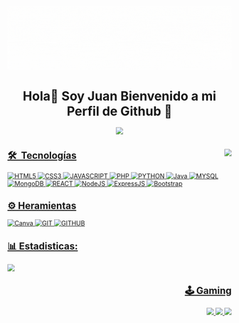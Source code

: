 <div align="center"><img src="Large.gif"/></div>
<h1 align="center">Hola👋 Soy Juan Bienvenido a mi Perfil de Github 🤙</h1>
<div align="center"><a href="https://twitter.com/El_Juankixx"><img src="https://img.shields.io/badge/twitter-%231DA1F2.svg?&style=for-the-badge&logo=twitter&logoColor=white"/></div>
<img align="right" height="150" src="https://media.giphy.com/media/12KDixncjK6l7G/giphy.gif"/>

## 🛠 &nbsp;Tecnologías

![HTML5](https://img.shields.io/badge/HTML5-E34F26?style=for-the-badge&logo=html5&logoColor=white)
![CSS3](https://img.shields.io/badge/CSS3-1572B6?style=for-the-badge&logo=css3&logoColor=white)
![JAVASCRIPT](https://img.shields.io/badge/JavaScript-323330?style=for-the-badge&logo=javascript&logoColor=F7DF1E)
![PHP](https://img.shields.io/badge/PHP-777BB4?style=for-the-badge&logo=php&logoColor=white)
![PYTHON](https://img.shields.io/badge/Python-14354C?style=for-the-badge&logo=python&logoColor=white)
![Java](https://img.shields.io/badge/Java-ED8B00?style=for-the-badge&logo=java&logoColor=white)
![MYSQL](https://img.shields.io/badge/MySQL-00000F?style=for-the-badge&logo=mysql&logoColor=white)
![MongoDB](https://img.shields.io/badge/MongoDB-4EA94B?style=for-the-badge&logo=mongodb&logoColor=white)
![REACT](https://img.shields.io/badge/React-20232A?style=for-the-badge&logo=react&logoColor=61DAFB)
![NodeJS](https://img.shields.io/badge/Node.js-43853D?style=for-the-badge&logo=node.js&logoColor=white)
![ExpressJS](https://img.shields.io/badge/Express.js-404D59?style=for-the-badge)
![Bootstrap](https://img.shields.io/badge/Bootstrap-563D7C?style=for-the-badge&logo=bootstrap&logoColor=white)

## ⚙️ Heramientas
![Canva](https://img.shields.io/badge/Canva-%2300C4CC.svg?style=for-the-badge&logo=Canva&logoColor=white)
![GIT](https://img.shields.io/badge/GIT-E44C30?style=for-the-badge&logo=git&logoColor=white)
![GITHUB](https://img.shields.io/badge/GitHub-100000?style=for-the-badge&logo=github&logoColor=white)
## 📊 Estadisticas:
<div align="left"><img src="https://github-readme-stats.vercel.app/api?username=korintios&show_icons=true&count_private=true&hide_border=true" align="center" /></div>  


<div align="right">
  <h2>🕹️ Gaming</h2>
  <img src="https://img.shields.io/badge/steam-%23000000.svg?style=for-the-badge&logo=steam&logoColor=white"/>
  <img src="https://img.shields.io/badge/epicgames-%23313131.svg?style=for-the-badge&logo=epicgames&logoColor=white"/>
  <img src="https://img.shields.io/badge/xbox-%23107C10.svg?style=for-the-badge&logo=xbox&logoColor=white"/>
</div>




